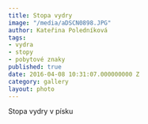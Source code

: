 ```yaml
---
title: Stopa vydry
image: "/media/aDSCN0898.JPG"
author: Kateřina Poledníková
tags:
- vydra
- stopy
- pobytové znaky
published: true
date: 2016-04-08 10:31:07.000000000 Z
category: gallery
layout: photo
---
```

Stopa vydry v písku
